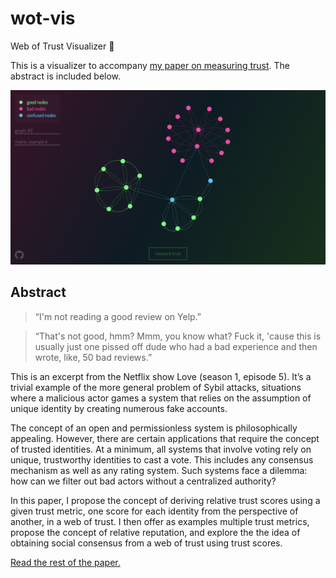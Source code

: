 # wot-vis
Web of Trust Visualizer :cherry_blossom:

This is a visualizer to accompany [my paper on measuring trust](https://github.com/WebOfTrustInfo/rwot7/blob/master/supporting-files/measuring-trust.pdf). The abstract is included below.

![](./media/screenshot.png)

## Abstract

> “I'm not reading a good review on Yelp.”

> “That's not good, hmm? Mmm, you know what? Fuck it, 'cause this is usually just one pissed off dude who had a bad experience and then wrote, like, 50 bad reviews.”

This is an excerpt from the Netflix show Love (season 1, episode 5). It’s a trivial example of the more general problem of Sybil attacks, situations where a malicious actor games a system that relies on the assumption of unique identity by creating numerous fake accounts.

The concept of an open and permissionless system is philosophically appealing. However, there are certain applications that require the concept of trusted identities. At a minimum, all systems that involve voting rely on unique, trustworthy identities to cast a vote. This includes any consensus mechanism as well as any rating system. Such systems face a dilemma: how can we filter out bad actors without a centralized authority?

In this paper, I propose the concept of deriving relative trust scores using a given trust metric, one score for each identity from the perspective of another, in a web of trust. I then offer as examples multiple trust metrics, propose the concept of relative reputation, and explore the the idea of obtaining social consensus from a web of trust using trust scores.

[Read the rest of the paper.](https://github.com/WebOfTrustInfo/rwot7/blob/master/supporting-files/measuring-trust.pdf)
